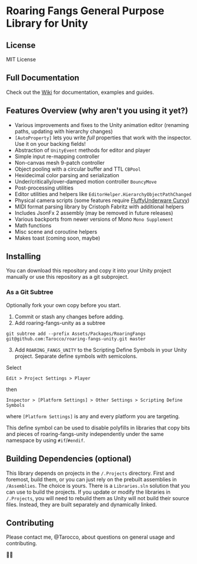Roaring Fangs General Purpose Library for Unity
=====
License
-----
MIT License

Full Documentation
-----
Check out the [Wiki](https://github.com/Tarocco/roaring-fangs-unity/wiki) for documentation, examples and guides.

Features Overview (why aren't you using it yet?)
-----

- Various improvements and fixes to the Unity animation editor (renaming paths, updating with hierarchy changes)
- `[AutoProperty]` lets you write _full_ properties that work with the inspector. Use it on your backing fields!
- Abstraction of `UnityEvent` methods for editor and player
- Simple input re-mapping controller
- Non-canvas mesh 9-patch controller
- Object pooling with a circular buffer and TTL `CBPool`
- Hexidecimal color parsing and serialization
- Under/critically/over-damped motion controller `BouncyMove`
- Post-processing utilities
- Editor utilities and helpers like `EditorHelper.HierarchyObjectPathChanged`
- Physical camera scripts (some features require [FluffyUnderware Curvy](http://fluffyunderware.com/curvy/start))
- MIDI format parsing library by Cristoph Fabritz with additional helpers
- Includes JsonFx 2 assembly (may be removed in future releases)
- Various backports from newer versions of Mono `Mono Supplement`
- Math functions
- Misc scene and coroutine helpers
- Makes toast (coming soon, maybe)

Installing
-----
You can download this repository and copy it into your Unity project manually or use this repository as a git subproject.

### As a Git Subtree
Optionally fork your own copy before you start.

1. Commit or stash any changes before adding.
2. Add roaring-fangs-unity as a subtree

  `git subtree add --prefix Assets/Packages/RoaringFangs git@github.com:Tarocco/roaring-fangs-unity.git master`
  
3. Add `ROARING_FANGS_UNITY` to the Scripting Define Symbols in your Unity project. Separate define symbols with semicolons.

  Select
  
  `Edit > Project Settings > Player`
  
  then
  
  `Inspector > [Platform Settings] > Other Settings > Scripting Define Symbols`
  
  where `[Platform Settings]` is any and every platform you are targeting. 
  
  This define symbol can be used to disable polyfills in libraries that copy bits and pieces of roaring-fangs-unity independently under the same namespace by using `#if`/`#endif`.

Building Dependencies (optional)
-----
This library depends on projects in the `/.Projects` directory. First and foremost, build them, or you can just rely on the prebuilt assemblies in `/Assemblies`. The choice is yours. There is a `Libraries.sln` solution that you can use to build the projects. If you update or modify the libraries in `/.Projects`, you will need to rebuild them as Unity will not build their source files. Instead, they are built separately and dynamically linked.

Contributing
-----
Please contact me, @Tarocco, about questions on general usage and contributing.

🐰🐇
